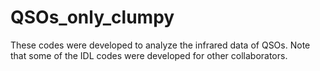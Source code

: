 # QSOs_only_clumpy

These codes were developed to analyze the infrared data of QSOs. Note that some of the IDL codes were developed for other collaborators.
